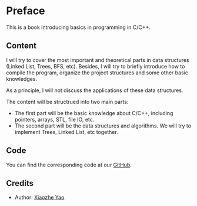 # Preface

This is a book introducing basics in programming in C/C++.

## Content

I will try to cover the most important and theoretical parts in data structures (Linked List, Trees, BFS, etc). Besides, I will try to briefly introduce how to compile the program, organize the project structures and some other basic knowledges.

As a principle, I will not discuss the applications of these data structures.

The content will be structrued into two main parts:

* The first part will be the basic knowledge about C/C++, including pointers, arrays, STL, file IO, etc.
* The second part will be the data structures and algorithms. We will try to implement Trees, Linked List, etc together.

## Code

You can find the corresponding code at our [GitHub](https://github.com/Yaonotes/C-Lab).

## Credits

* Author: [Xiaozhe Yao](https://yaonotes.org)